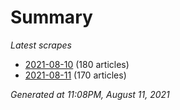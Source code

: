 # Summary
*Latest scrapes*
* [2021-08-10](https://github.com/nuuuwan/news_lk/blob/data/news_lk.2021-08-10.json) (180 articles)
* [2021-08-11](https://github.com/nuuuwan/news_lk/blob/data/news_lk.2021-08-11.json) (170 articles)

*Generated at 11:08PM, August 11, 2021*